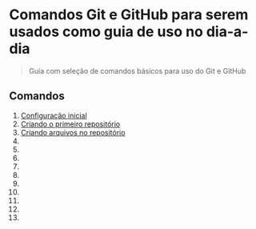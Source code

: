 # Comandos Git e GitHub para serem usados como guia de uso no dia-a-dia

> Guia com seleção de comandos básicos para uso do Git e GitHub

## Comandos

1. [Configuração inicial](https://github.com/pedropbento/git-comandos/blob/main/1-configuracao-inicial.md)
2. [Criando o primeiro repositório](https://github.com/pedropbento/git-comandos/blob/main/2-primeiro-repositorio.md)
3. [Criando arquivos no repositório](https://github.com/pedropbento/git-comandos/blob/main/3-criar-arquivos-versionar.md)
4. []()
5. []()
6. []()
7. []()
8. []()
9. []()
10. []()
11. []()
12. []()
13. []()

